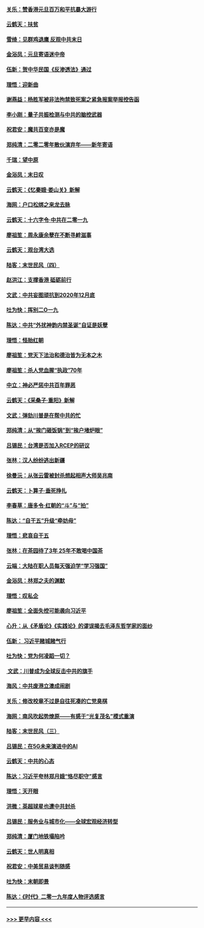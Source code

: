 #### [关乐：赞香港元旦百万和平抗暴大游行](../pages/nsc993/n11764382.md?t=01031044) 
#### [云鹤天：扶贫](../pages/nsc993/n11764245.md?t=01031044) 
#### [雪绮：见群鸡退鹰  反观中共末日](../pages/nsc993/n11762112.md?t=01031044) 
#### [金浴凤：元旦寄语迷中帝](../pages/nsc993/n11761788.md?t=01031044) 
#### [伍新：贺中华民国《反渗透法》通过](../pages/nsc993/n11761994.md?t=01031044) 
#### [理悟：迎新曲](../pages/nsc993/n11761152.md?t=01031044) 
#### [谢燕益：杨胜军被非法拘禁致死案之紧急报案举报控告函](../pages/nsc993/n11756134.md?t=01031044) 
#### [李小刚：量子共振检测与中共的脑控武器](../pages/nsc993/n11754518.md?t=01031044) 
#### [祝君安：魔共百变亦是魔](../pages/nsc993/n11754469.md?t=01031044) 
#### [郑纯清：二零二零年散伙演弃年——新年寄语](../pages/nsc993/n11754195.md?t=01031044) 
#### [千瑞：望中原](../pages/nsc993/n11754159.md?t=01031044) 
#### [金浴凤：末日叹](../pages/nsc993/n11752359.md?t=01031044) 
#### [云鹤天：《忆秦娥‧娄山关》新解](../pages/nsc993/n11752348.md?t=01031044) 
#### [海网：户口松绑之来龙去脉](../pages/nsc993/n11752328.md?t=01031044) 
#### [云鹤天：十六字令‧中共在二零一九](../pages/nsc993/n11752305.md?t=01031044) 
#### [廖祖笙：周永康余孽在不断寻衅滋事](../pages/nsc993/n11751013.md?t=01031044) 
#### [云鹤天：观台湾大选](../pages/nsc993/n11751007.md?t=01031044) 
#### [陆客：末世民风（四）](../pages/nsc993/n11749203.md?t=01031044) 
#### [赵洪江：支撑香港 砥砺前行](../pages/nsc993/n11748482.md?t=01031044) 
#### [文武：中共妄图顽抗到2020年12月底](../pages/nsc993/n11748446.md?t=01031044) 
#### [吐为快：挥别二O一九](../pages/nsc993/n11748411.md?t=01031044) 
#### [陈达：中共“外扰神韵内禁圣诞”自证是妖孽](../pages/nsc993/n11748226.md?t=01031044) 
#### [理悟：怪胎红朝](../pages/nsc993/n11748206.md?t=01031044) 
#### [廖祖笙：党天下法治和德治皆为无本之木](../pages/nsc993/n11748135.md?t=01031044) 
#### [廖祖笙：杀人党血腥“执政”70年](../pages/nsc993/n11745144.md?t=01031044) 
#### [中立：神必严惩中共百年罪恶](../pages/nsc993/n11744970.md?t=01031044) 
#### [云鹤天：《采桑子‧重阳》新解](../pages/nsc993/n11744948.md?t=01031044) 
#### [文武：弹劾川普是在帮中共的忙](../pages/nsc993/n11744758.md?t=01031044) 
#### [郑纯清：从“挨门砸饭锅”到“挨户堵炉眼”](../pages/nsc993/n11744745.md?t=01031044) 
#### [吕锡民：台湾是否加入RCEP的研议](../pages/nsc993/n11744701.md?t=01031044) 
#### [张林：汉人纷纷逃出新疆](../pages/nsc993/n11743530.md?t=01031044) 
#### [徐曼沅：从张云雷被封杀想起相声大师吴兆南](../pages/nsc993/n11741816.md?t=01031044) 
#### [云鹤天：卜算子‧垂死挣扎](../pages/nsc993/n11739956.md?t=01031044) 
#### [李春草：唐多令‧红朝的“斗”与“拍”](../pages/nsc993/n11739830.md?t=01031044) 
#### [陈达：“自干五”升级“牵妨母”](../pages/nsc993/n11739724.md?t=01031044) 
#### [理悟：悲哀自干五](../pages/nsc993/n11739547.md?t=01031044) 
#### [张林：在茶园待了3年 25年不敢喝中国茶](../pages/nsc993/n11739240.md?t=01031044) 
#### [云端：大陆在职人员每天强迫学“学习强国”](../pages/nsc993/n11738735.md?t=01031044) 
#### [金浴凤：林郑之夫的渊默](../pages/nsc993/n11737735.md?t=01031044) 
#### [理悟：叹私企](../pages/nsc993/n11737715.md?t=01031044) 
#### [廖祖笙：全面失控可能袭向习近平](../pages/nsc993/n11737704.md?t=01031044) 
#### [心升：从《矛盾论》《实践论》的谬误揭去毛泽东哲学家的面纱](../pages/nsc993/n11736962.md?t=01031044) 
#### [伍新： 习近平赌城赌气行](../pages/nsc993/n11736929.md?t=01031044) 
#### [吐为快：党为何凌蹈一切？](../pages/nsc993/n11736915.md?t=01031044) 
#### [ 文武：川普成为全球反击中共的旗手](../pages/nsc993/n11736882.md?t=01031044) 
#### [海风：中共废港立澳成闹剧](../pages/nsc993/n11735857.md?t=01031044) 
#### [关乐：修改校章不过是自往死凑的亡党臭棋](../pages/nsc993/n11735097.md?t=01031044) 
#### [海网：南风吹起势燎原——有感于“光复茂名”模式重演](../pages/nsc993/n11732308.md?t=01031044) 
#### [陆客：末世民风（三）](../pages/nsc993/n11732211.md?t=01031044) 
#### [吕锡民：在5G未来演进中的AI](../pages/nsc993/n11730010.md?t=01031044) 
#### [云鹤天：中共的心态](../pages/nsc993/n11729906.md?t=01031044) 
#### [陈达：习近平夸林郑月娥“恪尽职守”感言](../pages/nsc993/n11729881.md?t=01031044) 
#### [理悟：天开眼](../pages/nsc993/n11729699.md?t=01031044) 
#### [洪微：英超球星也遭中共封杀](../pages/nsc993/n11727243.md?t=01031044) 
#### [吕锡民：服务业与城市化——全球宏观经济转型](../pages/nsc993/n11725845.md?t=01031044) 
#### [郑纯清：厦门地铁塌陷吟](../pages/nsc993/n11725813.md?t=01031044) 
#### [云鹤天：世人明真相](../pages/nsc993/n11725621.md?t=01031044) 
#### [祝君安：中美贸易谈判随感](../pages/nsc993/n11725609.md?t=01031044) 
#### [吐为快：末朝即景](../pages/nsc993/n11723365.md?t=01031044) 
#### [陈达：《时代》二零一九年度人物评选感言](../pages/nsc993/n11723337.md?t=01031044) 

----
#### [ >>> 更早内容 <<< ](../indexes/nsc993-earlier.md)
